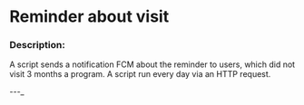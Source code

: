 # Reminder about visit

### Description:

A script sends a notification FCM about the reminder to users, which did not visit 3 months a program. A script run every day via an HTTP request.

---_
